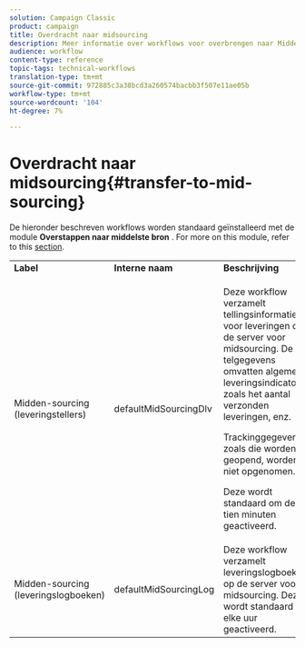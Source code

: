 ```yaml
---
solution: Campaign Classic
product: campaign
title: Overdracht naar midsourcing
description: Meer informatie over workflows voor overbrengen naar Midden-sourcing
audience: workflow
content-type: reference
topic-tags: technical-workflows
translation-type: tm+mt
source-git-commit: 972885c3a38bcd3a260574bacbb3f507e11ae05b
workflow-type: tm+mt
source-wordcount: '104'
ht-degree: 7%

---
```



# Overdracht naar midsourcing{#transfer-to-mid-sourcing}

De hieronder beschreven workflows worden standaard geïnstalleerd met de module **Overstappen naar middelste bron** . For more on this module, refer to this [section](../../installation/using/mid-sourcing-deployment.md).

<table> 
 <tbody> 
  <tr> 
   <td> <strong>Label</strong><br /> </td> 
   <td> <strong>Interne naam</strong><br /> </td> 
   <td> <strong>Beschrijving</strong><br /> </td> 
  </tr> 
  <tr> 
   <td> <span class="uicontrol">Midden-sourcing (leveringstellers)</span> <br /> </td> 
   <td> <span class="uicontrol">defaultMidSourcingDlv</span> <br /> </td> 
   <td> <p>Deze workflow verzamelt tellingsinformatie voor leveringen op de server voor midsourcing. De telgegevens omvatten algemene leveringsindicatoren zoals het aantal verzonden leveringen, enz.</p> <p>Trackinggegevens zoals die worden geopend, worden niet opgenomen.</p> <p>Deze wordt standaard om de tien minuten geactiveerd.</p> </td> 
  </tr> 
  <tr> 
   <td> <span class="uicontrol">Midden-sourcing (leveringslogboeken)</span> <br /> </td> 
   <td> <span class="uicontrol">defaultMidSourcingLog</span> <br /> </td> 
   <td> Deze workflow verzamelt leveringslogboeken op de server voor midsourcing. Deze wordt standaard elke uur geactiveerd.<br /> </td> 
  </tr> 
 </tbody> 
</table>

